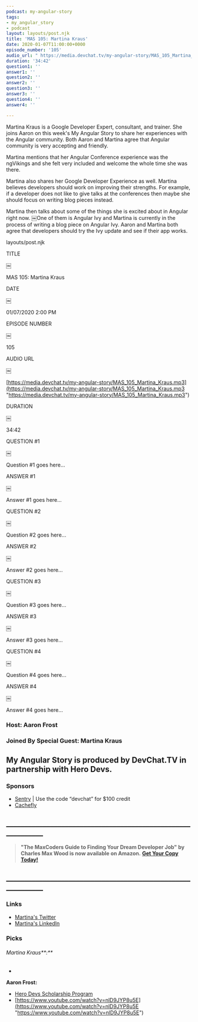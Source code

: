 ```yaml
---
podcast: my-angular-story
tags:
- my_angular_story
- podcast
layout: layouts/post.njk
title: 'MAS 105: Martina Kraus'
date: 2020-01-07T11:00:00+0000
episode_number: '105'
audio_url: " https://media.devchat.tv/my-angular-story/MAS_105_Martina_Kraus.mp3"
duration: '34:42'
question1: ''
answer1: ''
question2: ''
answer2: ''
question3: ''
answer3: ''
question4: ''
answer4: ''

---
```

Martina Kraus is a Google Developer Expert, consultant, and trainer. She joins Aaron on this week's My Angular Story to share her experiences with the Angular community. Both Aaron and Martina agree that Angular community is very accepting and friendly.

Martina mentions that her Angular Conference experience was the ngVikings and she felt very included and welcome the whole time she was there.

Martina also shares her Google Developer Experience as well. Martina believes developers should work on improving their strengths. For example, if a developer does not like to give talks at the conferences then maybe she should focus on writing blog pieces instead. 

Martina then talks about some of the things she is excited about in Angular right now. ￼One of them is Angular Ivy and Martina is currently in the process of writing a blog piece on Angular Ivy. Aaron and Martina both agree that developers should try the Ivy update and see if their app works.  

layouts/post.njk

TITLE

￼

MAS 105: Martina Kraus

DATE

￼

01/07/2020 2:00 PM

EPISODE NUMBER

￼

105

AUDIO URL

￼

[https://media.devchat.tv/my-angular-story/MAS_105_Martina_Kraus.mp3](https://media.devchat.tv/my-angular-story/MAS_105_Martina_Kraus.mp3 "https://media.devchat.tv/my-angular-story/MAS_105_Martina_Kraus.mp3")

DURATION

￼

34:42

QUESTION #1

￼

Question #1 goes here...

ANSWER #1

￼

Answer #1 goes here...

QUESTION #2

￼

Question #2 goes here...

ANSWER #2

￼

Answer #2 goes here...

QUESTION #3

￼

Question #3 goes here...

ANSWER #3

￼

Answer #3 goes here...

QUESTION #4

￼

Question #4 goes here...

ANSWER #4

￼

Answer #4 goes here...

### Host: **Aaron Frost**

### Joined By Special Guest: **Martina Kraus**

## **My Angular Story is produced by DevChat.TV in partnership with Hero Devs.**

### Sponsors

* [Sentry](http://sentry.io/) | Use the code “devchat” for $100 credit
* [Cachefly](https://www.cachefly.com/)

## **____________________________________________________________**

> **"The MaxCoders Guide to Finding Your Dream Developer Job" by Charles Max Wood is now available on Amazon.** [**Get Your Copy Today!**](https://www.amazon.com/gp/product/B081MBL5C9/ref=as_li_ss_tl?ie=UTF8&linkCode=sl1&tag=devchattv-20&linkId=9d61363241636e2546ef46abba198746&language=en_US)

## **____________________________________________________________**

### Links

* [Martina's Twitter](https://twitter.com/MartinaKraus11 "Martina's Twitter")
* [Martina's LinkedIn](https://www.linkedin.com/in/martina-kraus-398493108/ "Martina's LinkedIn")

### Picks

###### Martina Kraus**:**

* 

**Aaron Frost:**

* [Hero Devs Scholarship Program](https://medium.com/@ngconf/diversity-scholarships-2020-d57de1d3f7fa "ng-conf Diversity Scholarships")
* [https://www.youtube.com/watch?v=nlD9JYP8u5E](https://www.youtube.com/watch?v=nlD9JYP8u5E "https://www.youtube.com/watch?v=nlD9JYP8u5E")
